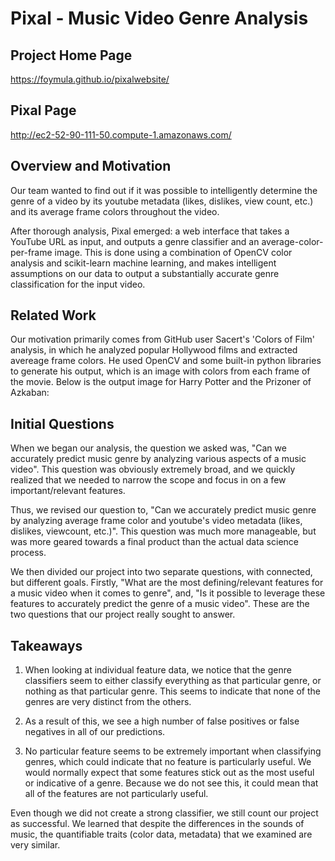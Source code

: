# Pixal - Music Video Genre Analysis

## Project Home Page
https://foymula.github.io/pixalwebsite/

## Pixal Page
http://ec2-52-90-111-50.compute-1.amazonaws.com/



## Overview and Motivation

Our team wanted to find out if it was possible to intelligently determine the genre of a video by its youtube metadata (likes, dislikes, view count, etc.) and its average frame colors throughout the video.

After thorough analysis, Pixal emerged: a web interface that takes a YouTube URL as input, and outputs a genre classifier and an average-color-per-frame image. This is done using a combination of OpenCV color analysis and scikit-learn machine learning, and makes intelligent assumptions on our data to output a substantially accurate genre classification for the input video.

## Related Work

Our motivation primarily comes from GitHub user Sacert's 'Colors of Film' analysis, in which he analyzed popular Hollywood films and extracted avereage frame colors. He used OpenCV and some built-in python libraries to generate his output, which is an image with colors from each frame of the movie. Below is the output image for Harry Potter and the Prizoner of Azkaban:

## Initial Questions

When we began our analysis, the question we asked was, "Can we accurately predict music genre by analyzing various aspects of a music video". This question was obviously extremely broad, and we quickly realized that we needed to narrow the scope and focus in on a few important/relevant features.

Thus, we revised our question to, "Can we accurately predict music genre by analyzing average frame color and youtube's video metadata (likes, dislikes, viewcount, etc.)". This question was much more manageable, but was more geared towards a final product than the actual data science process.

We then divided our project into two separate questions, with connected, but different goals. Firstly, "What are the most defining/relevant features for a music video when it comes to genre", and, "Is it possible to leverage these features to accurately predict the genre of a music video". These are the two questions that our project really sought to answer.

## Takeaways

1. When looking at individual feature data, we notice that the genre classifiers seem to either classify everything as that particular genre, or nothing as that particular genre. This seems to indicate that none of the genres are very distinct from the others.

2. As a result of this, we see a high number of false positives or false negatives in all of our predictions.

3. No particular feature seems to be extremely important when classifying genres, which could indicate that no feature is particularly useful. We would normally expect that some features stick out as the most useful or indicative of a genre. Because we do not see this, it could mean that all of the features are not particularly useful.

Even though we did not create a strong classifier, we still count our project as successful. We learned that despite the differences in the sounds of music, the quantifiable traits (color data, metadata) that we examined are very similar.
